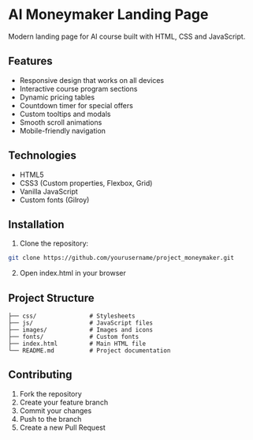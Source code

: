 # AI Moneymaker Landing Page

Modern landing page for AI course built with HTML, CSS and JavaScript.

## Features

-   Responsive design that works on all devices
-   Interactive course program sections
-   Dynamic pricing tables
-   Countdown timer for special offers
-   Custom tooltips and modals
-   Smooth scroll animations
-   Mobile-friendly navigation

## Technologies

-   HTML5
-   CSS3 (Custom properties, Flexbox, Grid)
-   Vanilla JavaScript
-   Custom fonts (Gilroy)

## Installation

1. Clone the repository:

```bash
git clone https://github.com/yourusername/project_moneymaker.git
```

2. Open index.html in your browser

## Project Structure

```
├── css/               # Stylesheets
├── js/                # JavaScript files
├── images/            # Images and icons
├── fonts/             # Custom fonts
├── index.html         # Main HTML file
└── README.md          # Project documentation
```

## Contributing

1. Fork the repository
2. Create your feature branch
3. Commit your changes
4. Push to the branch
5. Create a new Pull Request
